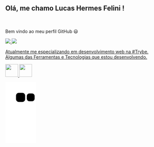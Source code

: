 ## Olá, me chamo Lucas Hermes Felini ! 
<br><br>
Bem vindo ao meu perfil GitHub :smiley:
<br>
<div>
<a href="https://github.com/LucasFelini">
<img height="180em" src="https://github-readme-stats.vercel.app/api/top-langs/?LucasFelini=LucasFelini&layout=compact&langs_count=7&theme=dracula"/>
<img height="180em" src="https://github-readme-stats.vercel.app/api?LucasFelini=LucasFelini-aqui&show_icons=true&theme=dracula&include_all_commits=true&count_private=true"/>
</div>

Atualmente me especializando em desenvolvimento web na #Trybe.
<br>
Algumas das Ferramentas e Tecnologias que estou desenvolvendo.

<img src="https://cdn.jsdelivr.net/gh/devicons/devicon/icons/git/git-original.svg" width="40" height="40"/> 
<img src="https://cdn.jsdelivr.net/gh/devicons/devicon/icons/javascript/javascript-original.svg" width="40" height="40" />


![Snake animation](https://github.com/LucasFelini/LucasFelini/blob/output/github-contribution-grid-snake.svg)

